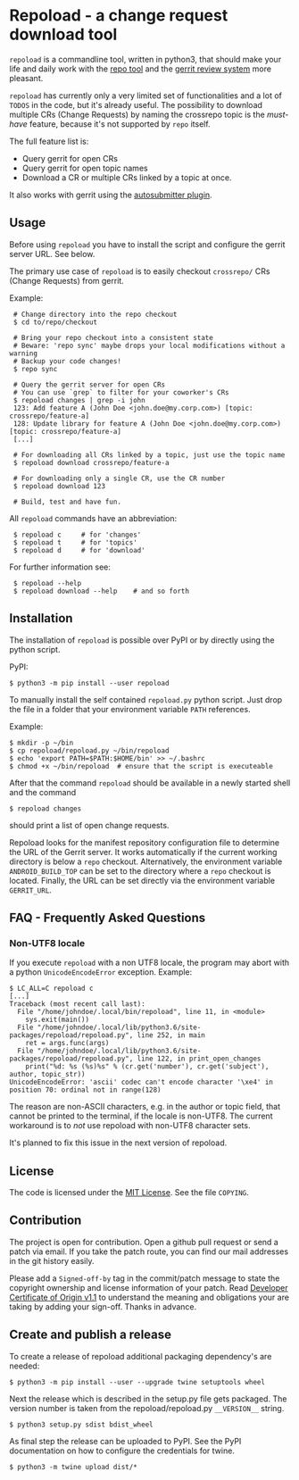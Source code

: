 
# Repoload - a change request download tool

`repoload` is a commandline tool, written in python3, that should make your
life and daily work with the [repo tool][repo] and the [gerrit review
system][gerrit] more pleasant.

`repoload` has currently only a very limited set of functionalities and a lot
of `TODOS` in the code, but it's already useful. The possibility to download
multiple CRs (Change Requests) by naming the crossrepo topic is the *must-have*
feature, because it's not supported by `repo` itself.

The full feature list is:

* Query gerrit for open CRs
* Query gerrit for open topic names
* Download a CR or multiple CRs linked by a topic at once.

It also works with gerrit using the [autosubmitter plugin][autosubmit].

[repo]: https://gerrit.googlesource.com/git-repo/
[gerrit]: https://www.gerritcodereview.com/
[autosubmit]: https://gerrit.googlesource.com/plugins/autosubmitter


## Usage

Before using `repoload` you have to install the script and configure the gerrit
server URL. See below.

The primary use case of `repoload` is to easily checkout `crossrepo/` CRs
(Change Requests) from gerrit.

Example:

     # Change directory into the repo checkout
     $ cd to/repo/checkout

     # Bring your repo checkout into a consistent state
     # Beware: 'repo sync' maybe drops your local modifications without a warning
     # Backup your code changes!
     $ repo sync

     # Query the gerrit server for open CRs
     # You can use `grep` to filter for your coworker's CRs
     $ repoload changes | grep -i john
     123: Add feature A (John Doe <john.doe@my.corp.com>) [topic: crossrepo/feature-a]
     128: Update library for feature A (John Doe <john.doe@my.corp.com>) [topic: crossrepo/feature-a]
     [...]

     # For downloading all CRs linked by a topic, just use the topic name
     $ repoload download crossrepo/feature-a

     # For downloading only a single CR, use the CR number
     $ repoload download 123

     # Build, test and have fun.

All `repoload` commands have an abbreviation:

     $ repoload c     # for 'changes'
     $ repoload t     # for 'topics'
     $ repoload d     # for 'download'


For further information see:

     $ repoload --help
     $ repoload download --help    # and so forth


## Installation

The installation of `repoload` is possible over PyPI or by directly using the
python script.

PyPI:

    $ python3 -m pip install --user repoload

To manually install the self contained `repoload.py` python script. Just drop
the file in a folder that your environment variable `PATH` references.

Example:

    $ mkdir -p ~/bin
    $ cp repoload/repoload.py ~/bin/repoload
    $ echo 'export PATH=$PATH:$HOME/bin' >> ~/.bashrc
    $ chmod +x ~/bin/repoload  # ensure that the script is executeable

After that the command `repoload` should be available in a newly started shell
and the command

    $ repoload changes

should print a list of open change requests.

Repoload looks for the manifest repository configuration file to determine the
URL of the Gerrit server. It works automatically if the current working
directory is below a `repo` checkout. Alternatively, the environment variable
`ANDROID_BUILD_TOP` can be set to the directory where a `repo` checkout is
located. Finally, the URL can be set directly via the environment variable
`GERRIT_URL`.


## FAQ - Frequently Asked Questions

### Non-UTF8 locale

If you execute `repoload` with a non UTF8 locale, the program may abort with a
python `UnicodeEncodeError` exception. Example:

    $ LC_ALL=C repoload c
    [...]
    Traceback (most recent call last):
      File "/home/johndoe/.local/bin/repoload", line 11, in <module>
        sys.exit(main())
      File "/home/johndoe/.local/lib/python3.6/site-packages/repoload/repoload.py", line 252, in main
        ret = args.func(args)
      File "/home/johndoe/.local/lib/python3.6/site-packages/repoload/repoload.py", line 122, in print_open_changes
        print("%d: %s (%s)%s" % (cr.get('number'), cr.get('subject'), author, topic_str))
    UnicodeEncodeError: 'ascii' codec can't encode character '\xe4' in position 70: ordinal not in range(128)

The reason are non-ASCII characters, e.g. in the author or topic field, that
cannot be printed to the terminal, if the locale is non-UTF8. The current workaround
is to *not* use repoload with non-UTF8 character sets.

It's planned to fix this issue in the next version of repoload.


## License

The code is licensed under the [MIT License](https://opensource.org/licenses/MIT).
See the file `COPYING`.


## Contribution

The project is open for contribution. Open a github pull request or send a
patch via email. If you take the patch route, you can find our mail addresses
in the git history easily.

Please add a `Signed-off-by` tag in the commit/patch message to state the
copyright ownership and license information of your patch. Read [Developer
Certificate of Origin v1.1](https://developercertificate.org/) to understand
the meaning and obligations your are taking by adding your sign-off. Thanks in
advance.


## Create and publish a release

To create a release of repoload additional packaging dependency's are needed:

    $ python3 -m pip install --user --upgrade twine setuptools wheel

Next the release which is described in the setup.py file gets packaged.
The version number is taken from the repoload/repoload.py `__VERSION__` string.

    $ python3 setup.py sdist bdist_wheel

As final step the release can be uploaded to PyPI.
See the PyPI documentation on how to configure the credentials for twine.

    $ python3 -m twine upload dist/*
